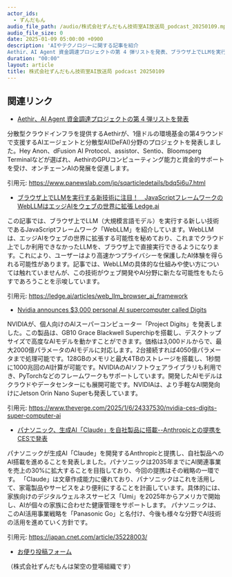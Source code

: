 ```yaml
---
actor_ids:
  - ずんだもん
audio_file_path: /audio/株式会社ずんだもん技術室AI放送局_podcast_20250109.mp3
audio_file_size: 0
date: 2025-01-09 05:00:00 +0900
description: 'AIやテクノロジーに関する記事を紹介  
Aethir、AI Agent 資金調達プロジェクトの第 4 弾リストを発表、ブラウザ上でLLMを実行する新技術に注目！　JavaScriptフレームワークのWebLLMはエッジAIをウェブの世界に拡張  Ledge.ai、Nvidia announces $3,000 personal AI supercomputer called Digits、パナソニック、生成AI「Claude」を自社製品に搭載--Anthropicとの提携をCESで発表'
duration: "00:00"
layout: article
title: 株式会社ずんだもん技術室AI放送局 podcast 20250109
---
```


## 関連リンク


- [Aethir、AI Agent 資金調達プロジェクトの第 4 弾リストを発表](https://www.panewslab.com/jp/sqarticledetails/bdq5i6u7.html)  


分散型クラウドインフラを提供するAethirが、1億ドルの環境基金の第4ラウンドで支援するAIエージェントと分散型AI(DeFAI)分野のプロジェクトを発表しました。Hey Anon、dFusion AI Protocol、assistor、Sentio、Bloomsperg Terminalなどが選ばれ、AethirのGPUコンピューティング能力と資金的サポートを受け、オンチェーンAIの発展を促進します。


引用元: https://www.panewslab.com/jp/sqarticledetails/bdq5i6u7.html


- [ブラウザ上でLLMを実行する新技術に注目！　JavaScriptフレームワークのWebLLMはエッジAIをウェブの世界に拡張  Ledge.ai](https://ledge.ai/articles/web_llm_browser_ai_framework)  


この記事では、ブラウザ上でLLM（大規模言語モデル）を実行する新しい技術であるJavaScriptフレームワーク「WebLLM」を紹介しています。WebLLMは、エッジAIをウェブの世界に拡張する可能性を秘めており、これまでクラウド上でしか利用できなかったLLMを、ブラウザ上で直接実行できるようになります。これにより、ユーザーはより高速かつプライバシーを保護したAI体験を得られる可能性があります。記事では、WebLLMの具体的な仕組みや使い方については触れていませんが、この技術がウェブ開発やAI分野に新たな可能性をもたらすであろうことを示唆しています。


引用元: https://ledge.ai/articles/web_llm_browser_ai_framework


- [Nvidia announces $3,000 personal AI supercomputer called Digits](https://www.theverge.com/2025/1/6/24337530/nvidia-ces-digits-super-computer-ai)  


NVIDIAが、個人向けのAIスーパーコンピューター「Project Digits」を発表しました。この製品は、GB10 Grace Blackwell Superchipを搭載し、デスクトップサイズで高度なAIモデルを動かすことができます。価格は3,000ドルからで、最大2000億パラメータのAIモデルに対応します。2台接続すれば4050億パラメータまで処理可能です。128GBのメモリと最大4TBのストレージを搭載し、1秒間に1000兆回のAI計算が可能です。NVIDIAのAIソフトウェアライブラリも利用でき、PyTorchなどのフレームワークもサポートしています。開発したAIモデルはクラウドやデータセンターにも展開可能です。NVIDIAは、より手軽なAI開発向けにJetson Orin Nano Superも発表しています。


引用元: https://www.theverge.com/2025/1/6/24337530/nvidia-ces-digits-super-computer-ai


- [パナソニック、生成AI「Claude」を自社製品に搭載--Anthropicとの提携をCESで発表](https://japan.cnet.com/article/35228003/)  


パナソニックが生成AI「Claude」を開発するAnthropicと提携し、自社製品へのAI搭載を進めることを発表しました。パナソニックは2035年までにAI関連事業を売上の30%に拡大することを目指しており、今回の提携はその戦略の一環です。
「Claude」は文章作成能力に優れており、パナソニックはこれを活用して、家電製品やサービスをより便利にすることを計画しています。具体的には、家族向けのデジタルウェルネスサービス「Umi」を2025年からアメリカで開始し、AIが個々の家族に合わせた健康管理をサポートします。
パナソニックは、このAI活用事業戦略を「Panasonic Go」と名付け、今後も様々な分野でAI技術の活用を進めていく方針です。


引用元: https://japan.cnet.com/article/35228003/



- [お便り投稿フォーム](https://forms.gle/ffg4JTfqdiqK62qf9)

（株式会社ずんだもんは架空の登場組織です）
